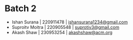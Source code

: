 # Batch 2
+ Ishan Surana | 220911478 | ishansurana1234@gmail.com
+ Suproitv Moitra | 220905548 | suprotiv3@gmail.com
+ Akash Shaw | 230953254 | akashshaw@acm.org